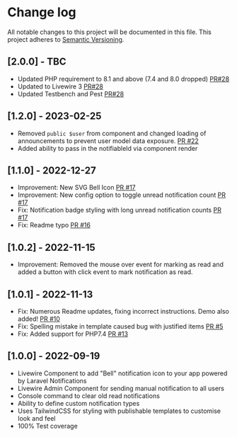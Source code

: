 # Change log

All notable changes to this project will be documented in this file.
This project adheres to [Semantic Versioning](http://semver.org/).

## [2.0.0] - TBC

* Updated PHP requirement to 8.1 and above (7.4 and 8.0 dropped) [PR#28](https://github.com/mikebarlow/megaphone/pull/28)
* Updated to Livewire 3 [PR#28](https://github.com/mikebarlow/megaphone/pull/28)
* Updated Testbench and Pest [PR#28](https://github.com/mikebarlow/megaphone/pull/28)

## [1.2.0] - 2023-02-25

* Removed `public $user` from component and changed loading of announcements to prevent user model data exposure. [PR #22](https://github.com/mikebarlow/megaphone/pull/22)
* Added ability to pass in the notifiableId via component render

## [1.1.0] - 2022-12-27

* Improvement: New SVG Bell Icon [PR #17](https://github.com/mikebarlow/megaphone/pull/17)
* Improvement: New config option to toggle unread notification count [PR #17](https://github.com/mikebarlow/megaphone/pull/17)
* Fix: Notification badge styling with long unread notification counts [PR #17](https://github.com/mikebarlow/megaphone/pull/17)
* Fix: Readme typo [PR #16](https://github.com/mikebarlow/megaphone/pull/16)

## [1.0.2] - 2022-11-15

* Improvement: Removed the mouse over event for marking as read and added a button with click event to mark notification as read.

## [1.0.1] - 2022-11-13

* Fix: Numerous Readme updates, fixing incorrect instructions. Demo also added! [PR #10](https://github.com/mikebarlow/megaphone/pull/10)
* Fix: Spelling mistake in template caused bug with justified items [PR #5](https://github.com/mikebarlow/megaphone/pull/5)
* Fix: Added support for PHP7.4 [PR #13](https://github.com/mikebarlow/megaphone/pull/13)

## [1.0.0] - 2022-09-19

* Livewire Component to add "Bell" notification icon to your app powered by Laravel Notifications
* Livewire Admin Component for sending manual notification to all users
* Console command to clear old read notifications
* Ability to define custom notification types
* Uses TailwindCSS for styling with publishable templates to customise look and feel
* 100% Test coverage
